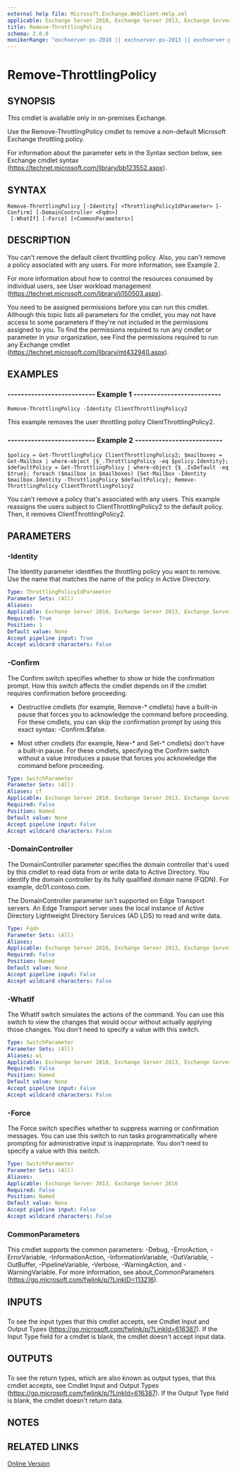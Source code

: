 ```yaml
---
external help file: Microsoft.Exchange.WebClient-Help.xml
applicable: Exchange Server 2010, Exchange Server 2013, Exchange Server 2016, Exchange Server 2019
title: Remove-ThrottlingPolicy
schema: 2.0.0
monikerRange: "exchserver-ps-2010 || exchserver-ps-2013 || exchserver-ps-2016 || exchserver-ps-2019"
---
```


# Remove-ThrottlingPolicy

## SYNOPSIS
This cmdlet is available only in on-premises Exchange.

Use the Remove-ThrottlingPolicy cmdlet to remove a non-default Microsoft Exchange throttling policy.

For information about the parameter sets in the Syntax section below, see Exchange cmdlet syntax (https://technet.microsoft.com/library/bb123552.aspx).

## SYNTAX

```
Remove-ThrottlingPolicy [-Identity] <ThrottlingPolicyIdParameter> [-Confirm] [-DomainController <Fqdn>]
 [-WhatIf] [-Force] [<CommonParameters>]
```

## DESCRIPTION
You can't remove the default client throttling policy. Also, you can't remove a policy associated with any users. For more information, see Example 2.

For more information about how to control the resources consumed by individual users, see User workload management (https://technet.microsoft.com/library/jj150503.aspx).

You need to be assigned permissions before you can run this cmdlet. Although this topic lists all parameters for the cmdlet, you may not have access to some parameters if they're not included in the permissions assigned to you. To find the permissions required to run any cmdlet or parameter in your organization, see Find the permissions required to run any Exchange cmdlet (https://technet.microsoft.com/library/mt432940.aspx).

## EXAMPLES

### -------------------------- Example 1 --------------------------
```
Remove-ThrottlingPolicy -Identity ClientThrottlingPolicy2
```

This example removes the user throttling policy ClientThrottlingPolicy2.

### -------------------------- Example 2 --------------------------
```
$policy = Get-ThrottlingPolicy ClientThrottlingPolicy2; $mailboxes = Get-Mailbox | where-object {$_.ThrottlingPolicy -eq $policy.Identity}; $defaultPolicy = Get-ThrottlingPolicy | where-object {$_.IsDefault -eq $true}; foreach ($mailbox in $mailboxes) {Set-Mailbox -Identity $mailbox.Identity -ThrottlingPolicy $defaultPolicy}; Remove-ThrottlingPolicy ClientThrottlingPolicy2
```

You can't remove a policy that's associated with any users. This example reassigns the users subject to ClientThrottlingPolicy2 to the default policy. Then, it removes ClientThrottlingPolicy2.

## PARAMETERS

### -Identity
The Identity parameter identifies the throttling policy you want to remove. Use the name that matches the name of the policy in Active Directory.

```yaml
Type: ThrottlingPolicyIdParameter
Parameter Sets: (All)
Aliases:
Applicable: Exchange Server 2010, Exchange Server 2013, Exchange Server 2016
Required: True
Position: 1
Default value: None
Accept pipeline input: True
Accept wildcard characters: False
```

### -Confirm
The Confirm switch specifies whether to show or hide the confirmation prompt. How this switch affects the cmdlet depends on if the cmdlet requires confirmation before proceeding.

- Destructive cmdlets (for example, Remove-\* cmdlets) have a built-in pause that forces you to acknowledge the command before proceeding. For these cmdlets, you can skip the confirmation prompt by using this exact syntax: -Confirm:$false.

- Most other cmdlets (for example, New-\* and Set-\* cmdlets) don't have a built-in pause. For these cmdlets, specifying the Confirm switch without a value introduces a pause that forces you acknowledge the command before proceeding.

```yaml
Type: SwitchParameter
Parameter Sets: (All)
Aliases: cf
Applicable: Exchange Server 2010, Exchange Server 2013, Exchange Server 2016
Required: False
Position: Named
Default value: None
Accept pipeline input: False
Accept wildcard characters: False
```

### -DomainController
The DomainController parameter specifies the domain controller that's used by this cmdlet to read data from or write data to Active Directory. You identify the domain controller by its fully qualified domain name (FQDN). For example, dc01.contoso.com.

The DomainController parameter isn't supported on Edge Transport servers. An Edge Transport server uses the local instance of Active Directory Lightweight Directory Services (AD LDS) to read and write data.

```yaml
Type: Fqdn
Parameter Sets: (All)
Aliases:
Applicable: Exchange Server 2010, Exchange Server 2013, Exchange Server 2016
Required: False
Position: Named
Default value: None
Accept pipeline input: False
Accept wildcard characters: False
```

### -WhatIf
The WhatIf switch simulates the actions of the command. You can use this switch to view the changes that would occur without actually applying those changes. You don't need to specify a value with this switch.

```yaml
Type: SwitchParameter
Parameter Sets: (All)
Aliases: wi
Applicable: Exchange Server 2010, Exchange Server 2013, Exchange Server 2016
Required: False
Position: Named
Default value: None
Accept pipeline input: False
Accept wildcard characters: False
```

### -Force
The Force switch specifies whether to suppress warning or confirmation messages. You can use this switch to run tasks programmatically where prompting for administrative input is inappropriate. You don't need to specify a value with this switch.

```yaml
Type: SwitchParameter
Parameter Sets: (All)
Aliases:
Applicable: Exchange Server 2013, Exchange Server 2016
Required: False
Position: Named
Default value: None
Accept pipeline input: False
Accept wildcard characters: False
```

### CommonParameters
This cmdlet supports the common parameters: -Debug, -ErrorAction, -ErrorVariable, -InformationAction, -InformationVariable, -OutVariable, -OutBuffer, -PipelineVariable, -Verbose, -WarningAction, and -WarningVariable. For more information, see about_CommonParameters (https://go.microsoft.com/fwlink/p/?LinkID=113216).

## INPUTS

###  
To see the input types that this cmdlet accepts, see Cmdlet Input and Output Types (https://go.microsoft.com/fwlink/p/?LinkId=616387). If the Input Type field for a cmdlet is blank, the cmdlet doesn't accept input data.

## OUTPUTS

###  
To see the return types, which are also known as output types, that this cmdlet accepts, see Cmdlet Input and Output Types (https://go.microsoft.com/fwlink/p/?LinkId=616387). If the Output Type field is blank, the cmdlet doesn't return data.

## NOTES

## RELATED LINKS

[Online Version](https://technet.microsoft.com/library/d98b709b-672e-42ad-afc4-c6e860d33bc9.aspx)
